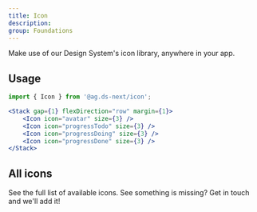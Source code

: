 ```yaml
---
title: Icon
description:
group: Foundations
---
```


Make use of our Design System's icon library, anywhere in your app.

## Usage

```js
import { Icon } from '@ag.ds-next/icon';
```

```jsx live
<Stack gap={1} flexDirection="row" margin={1}>
	<Icon icon="avatar" size={3} />
	<Icon icon="progressTodo" size={3} />
	<Icon icon="progressDoing" size={3} />
	<Icon icon="progressDone" size={3} />
</Stack>
```

## All icons

See the full list of available icons. See something is missing? Get in touch and we'll add it!

<IconExamples />
